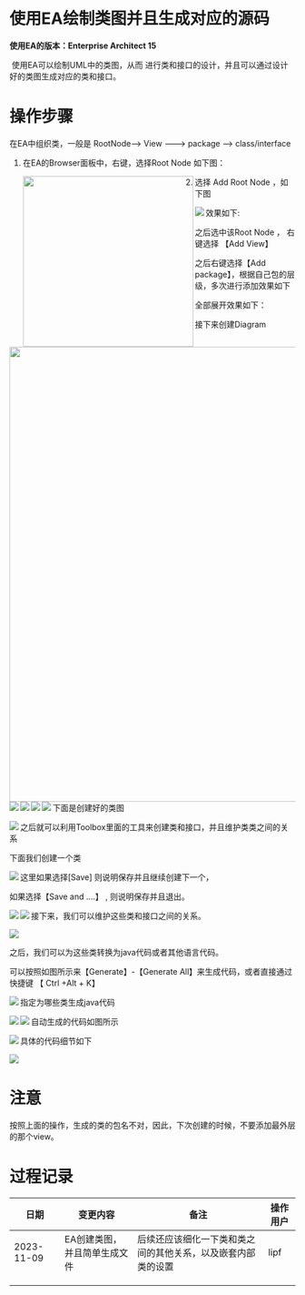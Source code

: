 # 使用EA绘制类图并且生成对应的源码

**使用EA的版本：Enterprise Architect 15** 



​		使用EA可以绘制UML中的类图，从而 进行类和接口的设计，并且可以通过设计好的类图生成对应的类和接口。 



# 操作步骤



在EA中组织类，一般是 RootNode--> View ---> package --> class/interface



1. 在EA的Browser面板中，右键，选择Root Node 如下图：

   <img src="./pic/01_右键Browser_20231109214743.jpg" width="300" align="left"/>

   



2. 选择 Add Root Node ，如下图

<img src="./pic/01_创建RootNode节点_20231109214521.png" align="left" />

效果如下:

<img src="./pic/03_RootNode的效果图_20231109215029.png" width="800" align="left"/>



之后选中该Root Node ， 右键选择 【Add View】

<img src="./pic/04_添加view_20231109215258.png" align="left"/>



之后右键选择【Add package】，根据自己包的层级，多次进行添加效果如下

<img src="./pic/05_代码分层_20231109220744.png" align="left" >

全部展开效果如下：

<img src="./pic/06_代码分层_20231109220744.png" align="left"/>



接下来创建Diagram

<img src="./pic/07_创建类图_20231109221256.png" align="left"/>



下面是创建好的类图

<img src="./pic/07_绘制类图_20231109221908.png" align="left"/>



之后就可以利用Toolbox里面的工具来创建类和接口，并且维护类类之间的关系

下面我们创建一个类

<img src="./pic/08_在指定的包下面创建类_20231109222302.png" align="left" />



这里如果选择[Save] 则说明保存并且继续创建下一个，

如果选择【Save and ....】 , 则说明保存并且退出。

<img src="./pic/09_最后创建好的类和接口的层次关系_20231109223326.png" align="left" />



<img src="./pic/10_在Dragam中类图展示_20231109223556.png" align="left"/>



接下来，我们可以维护这些类和接口之间的关系。

<img src="./pic/11_简单建立类和接口的实现关系_20231109224518.png" />



之后，我们可以为这些类转换为java代码或者其他语言代码。



可以按照如图所示来【Generate】-【Generate All】来生成代码，或者直接通过快捷键 【 Ctrl +Alt  + K】

<img src="./pic/02_为类图生成代码_20231109230217.jpg" align="left">



指定为哪些类生成java代码

<img src="./pic/12_选择要为哪些类生成代码_20231109225416.png" align="left"/>



<img src="./pic/14_代码生成成功_20231109225558.png" align="left"/>



自动生成的代码如图所示

<img src="./pic/15_自动生成的代码如图所示_20231109225908.png" align="left"/>



具体的代码细节如下

<img src="./pic/16_代码细节_20231109230935.png"/>









# 注意

按照上面的操作，生成的类的包名不对，因此，下次创建的时候，不要添加最外层的那个view。 







# 过程记录

| 日期       | 变更内容                     | 备注                                                         | 操作用户 |
| ---------- | ---------------------------- | ------------------------------------------------------------ | -------- |
| 2023-11-09 | EA创建类图，并且简单生成文件 | 后续还应该细化一下类和类之间的其他关系，以及嵌套内部类的设置 | lipf     |
|            |                              |                                                              |          |
|            |                              |                                                              |          |
|            |                              |                                                              |          |

